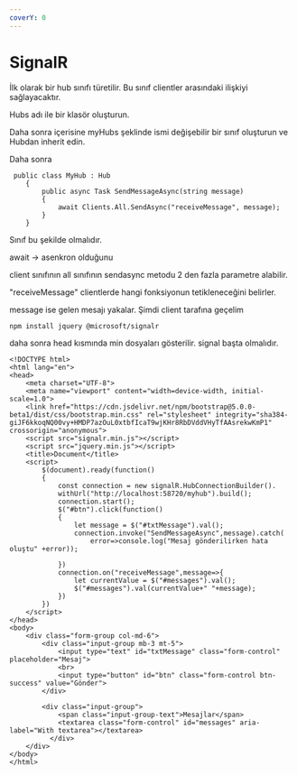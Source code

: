 ```yaml
---
coverY: 0
---
```


# SignalR

İlk olarak bir hub sınıfı türetilir. Bu sınıf clientler arasındaki ilişkiyi sağlayacaktır.

Hubs adı ile bir klasör oluşturun.

Daha sonra içerisine myHubs şeklinde ismi değişebilir bir sınıf oluşturun ve Hubdan inherit edin.

Daha sonra&#x20;

```
 public class MyHub : Hub
    {
        public async Task SendMessageAsync(string message)
        {
            await Clients.All.SendAsync("receiveMessage", message);
        }
    }
```

Sınıf bu şekilde olmalıdır.

await -> asenkron olduğunu

client sınıfının all sınıfının sendasync metodu 2 den fazla parametre alabilir.

"receiveMessage" clientlerde hangi fonksiyonun tetikleneceğini belirler.

message ise gelen mesajı yakalar. Şimdi client tarafına geçelim

`npm install jquery @microsoft/signalr`

daha sonra head kısmında min dosyaları gösterilir. signal başta olmalıdır.

```
<!DOCTYPE html>
<html lang="en">
<head>
    <meta charset="UTF-8">
    <meta name="viewport" content="width=device-width, initial-scale=1.0">
    <link href="https://cdn.jsdelivr.net/npm/bootstrap@5.0.0-beta1/dist/css/bootstrap.min.css" rel="stylesheet" integrity="sha384-giJF6kkoqNQ00vy+HMDP7azOuL0xtbfIcaT9wjKHr8RbDVddVHyTfAAsrekwKmP1" crossorigin="anonymous">
    <script src="signalr.min.js"></script>
    <script src="jquery.min.js"></script>
    <title>Document</title>
    <script>
        $(document).ready(function()
        {
            const connection = new signalR.HubConnectionBuilder().
            withUrl("http://localhost:58720/myhub").build();
            connection.start();
            $("#btn").click(function()
            {
                let message = $("#txtMessage").val();
                connection.invoke("SendMessageAsync",message).catch(
                    error=>console.log("Mesaj gönderilirken hata oluştu" +error));
                
            })
            connection.on("receiveMessage",message=>{
                let currentValue = $("#messages").val();
                $("#messages").val(currentValue+" "+message);
            })
        })
    </script>
</head>
<body>
    <div class="form-group col-md-6">
        <div class="input-group mb-3 mt-5">
            <input type="text" id="txtMessage" class="form-control" placeholder="Mesaj">
            <br>
            <input type="button" id="btn" class="form-control btn-success" value="Gönder">
        </div>

        <div class="input-group">
            <span class="input-group-text">Mesajlar</span>
            <textarea class="form-control" id="messages" aria-label="With textarea"></textarea>
          </div>
    </div>
</body>
</html>
```





